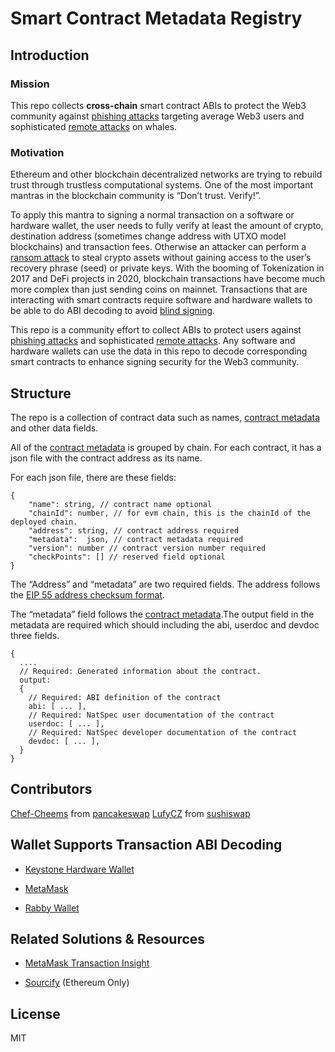 #  Smart Contract Metadata Registry

## Introduction

### Mission
This repo collects **cross-chain** smart contract ABIs to protect the Web3 community against [phishing attacks](https://coinmarketcap.com/alexandria/article/phishing-attack-hits-two-major-defi-protocols-users-told-to-stay-away) targeting average Web3 users and sophisticated [remote attacks](https://medium.com/@hugh_karp/nxm-hack-update-72c5c017b48) on whales.

### Motivation
Ethereum and other blockchain decentralized networks are trying to rebuild trust through trustless computational systems. One of the most important mantras in the blockchain community is “Don’t trust. Verify!”.

To apply this mantra to signing a normal transaction on a software or hardware wallet, the user needs to fully verify at least the amount of crypto, destination address (sometimes change address with UTXO model blockchains) and transaction fees. Otherwise an attacker can perform a [ransom attack](https://thecharlatan.ch/Ransom-Coldcard/) to steal crypto assets without gaining access to the user’s recovery phrase (seed) or private keys.
With the booming of Tokenization in 2017 and DeFi projects in 2020, blockchain transactions have become much more complex than just sending coins on mainnet. Transactions that are interacting with smart contracts require software and hardware wallets to be able to do ABI decoding to avoid [blind signing](https://blog.keyst.one/blind-signing-a-security-black-hole-for-the-ethereum-community-13f909b848b6).

This repo is a community effort to collect ABIs to protect users against [phishing attacks](https://coinmarketcap.com/alexandria/article/phishing-attack-hits-two-major-defi-protocols-users-told-to-stay-away) and sophisticated [remote attacks](https://medium.com/@hugh_karp/nxm-hack-update-72c5c017b48). Any software and hardware wallets can use the data in this repo to decode corresponding smart contracts to enhance signing security for the Web3 community.

## Structure
The repo is a collection of contract data such as names, [contract metadata](https://docs.soliditylang.org/en/v0.8.6/metadata.html) and other data fields.

All of the [contract metadata](https://docs.soliditylang.org/en/v0.8.6/metadata.html) is grouped by chain. For each contract, it has a json file with  the contract address as its name.

For each json file, there are these fields:

```
{
    "name": string, // contract name optional
    "chainId": number, // for evm chain, this is the chainId of the deployed chain.
    "address": string, // contract address required
    "metadata":  json, // contract metadata required
    "version": number // contract version number required
    "checkPoints": [] // reserved field optional
}
```
The “Address” and “metadata” are two required fields. The address follows the [EIP 55 address checksum format](https://github.com/ethereum/EIPs/issues/55).

The “metadata” field follows the [contract metadata](https://docs.soliditylang.org/en/v0.8.6/metadata.html).The output field in the metadata are required which should including the abi, userdoc and devdoc three fields. 

```
{
  ....
  // Required: Generated information about the contract.
  output:
  {
    // Required: ABI definition of the contract
    abi: [ ... ],
    // Required: NatSpec user documentation of the contract
    userdoc: [ ... ],
    // Required: NatSpec developer documentation of the contract
    devdoc: [ ... ],
  }
}

```

## Contributors
[Chef-Cheems](https://github.com/Chef-Cheems) from [pancakeswap](https://pancakeswap.finance/)
[LufyCZ](https://github.com/LufyCZ) from [sushiswap](https://www.sushi.com/)

## Wallet Supports Transaction ABI Decoding
- [Keystone Hardware Wallet](https://support.keyst.one/advanced-features/decode-defi-transactions)

- [MetaMask](https://metamask.zendesk.com/hc/en-us/articles/4412543412123)

- [Rabby Wallet](https://medium.com/@rabby_io/rabby-release-announcement-564406988e2b)  

## Related Solutions & Resources
- [MetaMask Transaction Insight](https://metamask.zendesk.com/hc/en-us/articles/4412543412123) 

- [Sourcify](https://sourcify.dev/) (Ethereum Only)

## License
MIT
